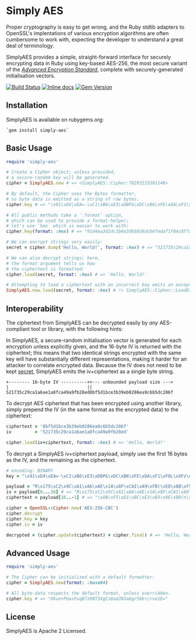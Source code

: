 Simply AES
==========

Proper cryptography is easy to get wrong, and the Ruby stdlib adapters to OpenSSL's implentations of various encryption algorithms are often cumbersome to work with, expecting the developer to understand a great deal of terminology.

SimplyAES provides a simple, straight-forward interface for securely encrypting data in Ruby using key-based AES-256, the most secure variant of the [*Advanced Encryption Standard*][AES], complete with securely-generated initialisation vectors.

[AES]: http://en.wikipedia.org/wiki/Advanced_Encryption_Standard

[![Build Status](https://travis-ci.org/simplymeasured/simply-aes.svg?branch=develop)](https://travis-ci.org/simplymeasured/simply-aes)
[![Inline docs](http://inch-ci.org/github/simplymeasured/simply-aes.svg?branch=develop)](http://inch-ci.org/github/simplymeasured/simply-aes)
[![Gem Version](https://badge.fury.io/rb/simply-aes.svg)](http://badge.fury.io/rb/simply-aes)

Installation
------------

SimplyAES is available on rubygems.org:

    `gem install simply-aes`

Basic Usage
-----------

~~~ ruby
require 'simply-aes'

# Create a Cipher object; unless provided,
# a secure-random key will be generated.
cipher = SimplyAES.new # => <SimplyAES::Cipher:70293125591140>

# By default, the Cipher uses the Bytes formatter,
# so byte data is emitted as a string of raw bytes.
cipher.key # => "\x91\xD4\xEA=-\xC1\xB6\xE3\xDBP&\xDC\xB6\xFE\xDA\xF1\xF0L\x8Fz\e\xF7k]\x15\x9A\x9B8\xB1\xF3\xE3\xEE"

# All public methods take a `:format` option,
# which can be used to provide a format-helper;
# let's use `hex` which is easier to work with:
cipher.key(format: :hex) # => "91d4ea3d2dc1b6e3db5026dcb6fedaf1f04c8f7a1bf76b5d159a9b38b1f3e3ee"

# We can encrypt strings very easily:
secret = cipher.dump('Hello, World!', format: :hex) # => "521735c29ca1a6ae1a8fca49a9fb28ed8bf5d1bce3b39eb0286ea9c6b5dc286f"

# We can also decrypt strings; here,
# the format argument tells us how
# the ciphertext is formatted:
cipher.load(secret, format: :hex) # => 'Hello, World!'

# Attempting to load a ciphertext with an incorrect key emits an exception:
SimplyAES.new.load(secret, format: :hex) # !> SimplyAES::Cipher::LoadError
~~~

Interoperability
----------------

The ciphertext from SimplyAES can be decrypted easily by _any_ AES-compliant tool or library, with the following hints:

In SimplyAES, a secure-random initialisation vector is generated for each encryption unless explicitly given, and the 16-byte IV is returned with the ciphertext;
this means that two identical strings encrypted with the same key will have substantially different representations, making it harder for an attacker to correlate encrypted data.
Because the IV does not need to be kept [secret][iv-requirements], SimplyAES emits the iv+ciphertext as a single byte string.

[iv-requirements]: http://en.wikipedia.org/wiki/Block_cipher_mode_of_operation#Initialization_vector_.28IV.29

~~~
+-------- 16-byte IV ----------++--- unbounded payload size --->
|                              ||
521735c29ca1a6ae1a8fca49a9fb28ed8bf5d1bce3b39eb0286ea9c6b5dc286f
~~~

To decrypt AES ciphertext that has been encrypted using another library, simply prepend the IV (in the same format as the encrypted data) to the ciphertext:

~~~ ruby
ciphertext = '8bf5d1bce3b39eb0286ea9c6b5dc286f'
iv         = '521735c29ca1a6ae1a8fca49a9fb28ed'

cipher.load(iv+ciphertext, format: :hex) # => 'Hello, World!'
~~~

To decrypt a SimplyAES iv+ciphertext payload, simply use the first 16 bytes as the IV, and the remaining as the ciphertext.

~~~ ruby
# encoding: BINARY
key = "\x91\xD4\xEA=-\xC1\xB6\xE3\xDBP&\xDC\xB6\xFE\xDA\xF1\xF0L\x8Fz\e\xF7k]\x15\x9A\x9B8\xB1\xF3\xE3\xEE"

payload = "R\x175\xC2\x9C\xA1\xA6\xAE\x1A\x8F\xCAI\xA9\xFB(\xED\x8B\xF5\xD1\xBC\xE3\xB3\x9E\xB0(n\xA9\xC6\xB5\xDC(o"
iv = payload[0...16] # => "R\x175\xC2\x9C\xA1\xA6\xAE\x1A\x8F\xCAI\xA9\xFB(\xED"
ciphertext = payload[16..-1] # => "\x8B\xF5\xD1\xBC\xE3\xB3\x9E\xB0(n\xA9\xC6\xB5\xDC(o"

cipher = OpenSSL::Cipher.new('AES-256-CBC')
cipher.decrypt
cipher.key = key
cipher.iv = iv

decrypted = (cipher.update(ciphertext) + cipher.final) # => 'Hello, World!'
~~~

Advanced Usage
--------------

~~~ ruby
require 'simply-aes'

# The Cipher can be initialized with a default formatter:
cipher = SimplyAES.new(format: :base64)

# All byte-data respects the default format, unless overridden.
cipher.key # => "Okve+PUasFuqB7zONT3XgCz0adJN3a6gr58k+/rve1E="
~~~

License
-------

SimplyAES is Apache 2 Licensed.
